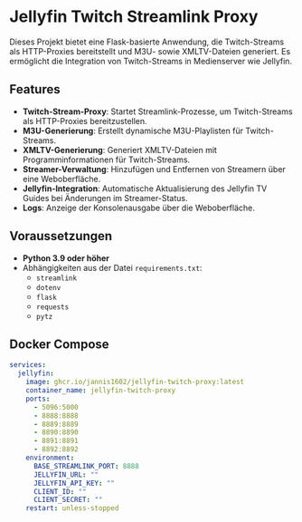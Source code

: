 # Jellyfin Twitch Streamlink Proxy

Dieses Projekt bietet eine Flask-basierte Anwendung, die Twitch-Streams als HTTP-Proxies bereitstellt und M3U- sowie XMLTV-Dateien generiert. Es ermöglicht die Integration von Twitch-Streams in Medienserver wie Jellyfin.

## Features

- **Twitch-Stream-Proxy**: Startet Streamlink-Prozesse, um Twitch-Streams als HTTP-Proxies bereitzustellen.
- **M3U-Generierung**: Erstellt dynamische M3U-Playlisten für Twitch-Streams.
- **XMLTV-Generierung**: Generiert XMLTV-Dateien mit Programminformationen für Twitch-Streams.
- **Streamer-Verwaltung**: Hinzufügen und Entfernen von Streamern über eine Weboberfläche.
- **Jellyfin-Integration**: Automatische Aktualisierung des Jellyfin TV Guides bei Änderungen im Streamer-Status.
- **Logs**: Anzeige der Konsolenausgabe über die Weboberfläche.

## Voraussetzungen

- **Python 3.9 oder höher**
- Abhängigkeiten aus der Datei `requirements.txt`:
  - `streamlink`
  - `dotenv`
  - `flask`
  - `requests`
  - `pytz`


## Docker Compose
```yaml
services:
  jellyfin:
    image: ghcr.io/jannis1602/jellyfin-twitch-proxy:latest
    container_name: jellyfin-twitch-proxy
    ports:
      - 5096:5000
      - 8888:8888
      - 8889:8889
      - 8890:8890
      - 8891:8891
      - 8892:8892
    environment:
      BASE_STREAMLINK_PORT: 8888
      JELLYFIN_URL: ""
      JELLYFIN_API_KEY: ""
      CLIENT_ID: ""
      CLIENT_SECRET: ""
    restart: unless-stopped
```
